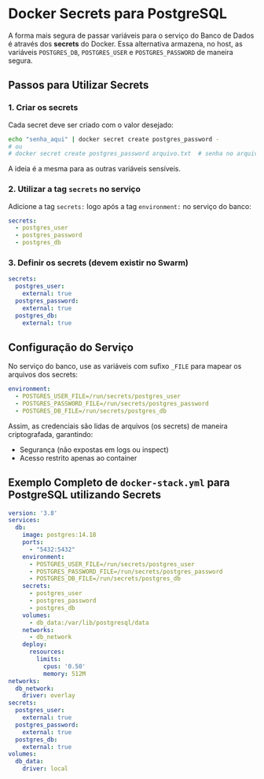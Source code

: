 # Docker Secrets para PostgreSQL

A forma mais segura de passar variáveis para o serviço do Banco de Dados é através dos **secrets** do Docker. Essa alternativa armazena, no host, as variáveis `POSTGRES_DB`, `POSTGRES_USER` e `POSTGRES_PASSWORD` de maneira segura.

## Passos para Utilizar Secrets

### 1. Criar os secrets
Cada secret deve ser criado com o valor desejado:

```bash
echo "senha_aqui" | docker secret create postgres_password -
# ou
# docker secret create postgres_password arquivo.txt  # senha no arquivo
```
A ideia é a mesma para as outras variáveis sensíveis.
### 2. Utilizar a tag `secrets` no serviço
Adicione a tag `secrets:` logo após a tag `environment:` no serviço do banco:

```yaml
secrets:
  - postgres_user
  - postgres_password
  - postgres_db
```

### 3. Definir os secrets (devem existir no Swarm)

```yaml
secrets:
  postgres_user:
    external: true  
  postgres_password:
    external: true
  postgres_db:
    external: true
```

## Configuração do Serviço

No serviço do banco, use as variáveis com sufixo `_FILE` para mapear os arquivos dos secrets:

```yaml
environment:
  - POSTGRES_USER_FILE=/run/secrets/postgres_user
  - POSTGRES_PASSWORD_FILE=/run/secrets/postgres_password
  - POSTGRES_DB_FILE=/run/secrets/postgres_db
```

Assim, as credenciais são lidas de arquivos (os secrets) de maneira criptografada, garantindo:
- Segurança (não expostas em logs ou inspect)
- Acesso restrito apenas ao container

## Exemplo Completo de `docker-stack.yml` para PostgreSQL utilizando Secrets

```yaml
version: '3.8'
services:
  db:
    image: postgres:14.18
    ports:
      - "5432:5432"
    environment:
      - POSTGRES_USER_FILE=/run/secrets/postgres_user
      - POSTGRES_PASSWORD_FILE=/run/secrets/postgres_password
      - POSTGRES_DB_FILE=/run/secrets/postgres_db
    secrets:
      - postgres_user
      - postgres_password
      - postgres_db
    volumes:
      - db_data:/var/lib/postgresql/data
    networks:
      - db_network
    deploy:
      resources:
        limits:
          cpus: '0.50'
          memory: 512M
networks:
  db_network:
    driver: overlay
secrets:
  postgres_user:
    external: true
  postgres_password:
    external: true
  postgres_db:
    external: true
volumes:
  db_data:
    driver: local
```
